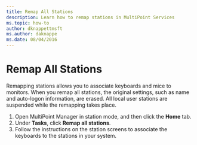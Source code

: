 ```yaml
---
title: Remap All Stations
description: Learn how to remap stations in MultiPoint Services
ms.topic: how-to
author: dknappettmsft
ms.author: daknappe
ms.date: 08/04/2016
---
```

# Remap All Stations
Remapping stations allows you to associate keyboards and mice to monitors. When you remap all stations, the original settings, such as name and auto-logon information, are erased. All local user stations are suspended while the remapping takes place.

1.  Open MultiPoint Manager in station mode, and then click the **Home** tab.
2.  Under **Tasks**, click **Remap all stations**.
3. Follow the instructions on the station screens to associate the keyboards to the stations in your system.
